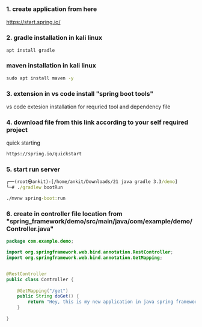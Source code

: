 ### 1. create application from here 
https://start.spring.io/

### 2. gradle installation in kali linux
```cmd
apt install gradle
```
 ### maven installation in kali linux
```cmd
sudo apt install maven -y
```
### 3. extension in vs code install "spring boot tools"
vs code extesion installation for requried tool and dependency file

### 4. download file from this link according to your self required project

quick starting
```cmd
https://spring.io/quickstart
```
### 5. start run server
```cmd
┌──(root㉿ankit)-[/home/ankit/Downloads/21 java gradle 3.3/demo]
└─# ./gradlew bootRun
```
```cmd
./mvnw spring-boot:run
```

### 6. create in controller file location from "spring_framework/demo/src/main/java/com/example/demo/Controller.java"
```java
package com.example.demo;

import org.springframework.web.bind.annotation.RestController;
import org.springframework.web.bind.annotation.GetMapping;


@RestController 
public class Controller {
    
    @GetMapping("/get")
    public String doGet() {
        return "Hey, this is my new application in java spring framework";
    }
    
}
```
